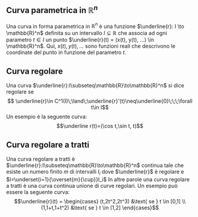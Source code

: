 ## Curva parametrica in $\mathbb{R}^n$
Una curva in forma parametrica in $\mathbb{R}^n$ è una funzione $\underline{r}: I \to \mathbb{R}^n$ definita su un intervallo $I \subseteq \mathbb{R}$ che associa ad ogni parametro $t \in I$ un punto $\underline{r}(t) = (x(t), y(t), ...) \in \mathbb{R}^n$.
Qui, $x(t), y(t), ...$ sono funzioni reali che descrivono le coordinate del punto in funzione del parametro $t$.
## Curva regolare
Una curva $\underline{r}:I\subseteq\mathbb{R}\to\mathbb{R}^n$ si dice regolare se
$$ \underline{r}\in C^1(I)\;\land\;\underline{r}'(t)\neq\underline{0}\;\;\;\forall t\in I$$
Un esempio è la seguente curva:
$$\underline r(t)=(\cos t,\sin t, t)$$
## Curva regolare a tratti
Una curva regolare a tratti è $\underline{r}:I\subseteq\mathbb{R}\to\mathbb{R}^n$ continua tale che esiste un numero finito $m$ di intervalli $I_i$ dove $\underline{r}$ è regolare e $I=\underset{i=1}{\overset{m}{\cup}}I_i$
In altre parole una curva regolare a tratti è una curva continua unione di curve regolari.
Un esempio può essere la seguente curva:
$$\underline{r}(t) =
\begin{cases}
(t,2t^2,2t^3) &\text{ se } t \in [0,1] \\
(1,1+t,1+t^2) &\text{ se } t \in (1,2]
\end{cases}$$